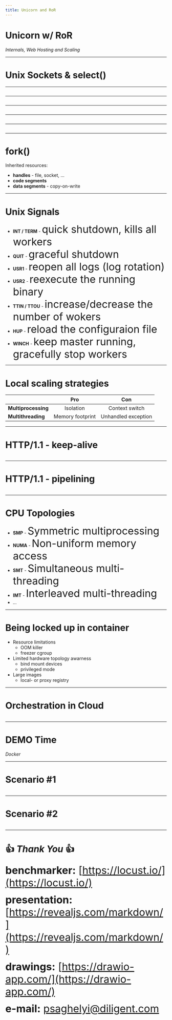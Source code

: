 ```yaml
---
title: Unicorn and RoR
---
```


# Unicorn w/ RoR
_Internals, Web Hosting and Scaling_

---

# Unix Sockets & select()

---

<!-- .slide: data-transition="convex-in none-out" -->
<img data-src="assets/Unicorn-RoR-Socket0.svg" class="stretch"/>

---

<!-- .slide: data-transition="fade-in none-out" -->
<img data-src="assets/Unicorn-RoR-Socket1.svg" class="stretch"/>

---

<!-- .slide: data-transition="fade-in none-out" -->
<img data-src="assets/Unicorn-RoR-Socket2.svg" class="stretch"/>

---

<!-- .slide: data-transition="fade-in none-out" -->
<img data-src="assets/Unicorn-RoR-Socket3.svg" class="stretch"/>

---

<!-- .slide: data-transition="fade-in convex-out" -->
<img data-src="assets/Unicorn-RoR-Socket4.svg" class="stretch"/>

---

# fork()

Inherited resources:

* **handles** - file, socket, ...
* **code segments**
* **data segments** - copy-on-write 

---

# Unix Signals

* **INT / TERM** - <font size="6">quick shutdown, kills all workers</font>
* **QUIT** - <font size="6">graceful shutdown</font>
* **USR1** - <font size="6">reopen all logs (log rotation)</font>
* **USR2** - <font size="6">reexecute the running binary</font>
* **TTIN / TTOU** - <font size="6">increase/decrease the number of wokers</font>
* **HUP** - <font size="6">reload the configuraion file</font>
* **WINCH** -  <font size="6">keep master running, gracefully stop workers</font>

---

# Local scaling strategies

|                     |    Pro           |       Con           | 
|---------------------|:----------------:|:-------------------:|
| **Multiprocessing** | Isolation        | Context switch      |
| **Multithreading**  | Memory footprint | Unhandled exception |

---

# HTTP/1.1 - keep-alive

<img data-src="assets/HTTP_persistent_connection.svg" class="stretch"/>

---

# HTTP/1.1 - pipelining

<img data-src="assets/HTTP_pipelining2.svg" class="stretch"/>

---

# CPU Topologies

* **SMP** - <font size="6">Symmetric multiprocessing</font>
* **NUMA** - <font size="6">Non-uniform memory access</font>
* **SMT** - <font size="6">Simultaneous multi-threading</font>
* **IMT** - <font size="6">Interleaved multi-threading</font>
* *...*

---

# Being locked up in container

* Resource limitations
  * OOM killer
  * freezer cgroup
* Limited hardware topology awarness
  * bind mount devices
  * privileged mode
* Large images
  * local- or proxy registry

---

# Orchestration in Cloud

<img data-src="assets/Unicorn-RoR-Orchestration.svg" class="stretch"/>

---

# DEMO Time
_Docker_

---

# Scenario #1

<img data-src="assets/Unicorn-RoR-Benchmark1.svg" class="stretch"/>

---

# Scenario #2

<img data-src="assets/Unicorn-RoR-Benchmark2.svg" class="stretch"/>

---

# 👍 _Thank You_ 👍

<font size="6">**benchmarker:** [https://locust.io/](https://locust.io/)</font>

<font size="6">**presentation:** [https://revealjs.com/markdown/](https://revealjs.com/markdown/)</font>

<font size="6">**drawings:** [https://drawio-app.com/](https://drawio-app.com/)</font>

<font size="6">**e-mail:** <psaghelyi@diligent.com></font>
